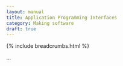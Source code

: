 ```yaml
---
layout: manual
title: Application Programming Interfaces
category: Making software
draft: true
---
```


{% include breadcrumbs.html %}

...